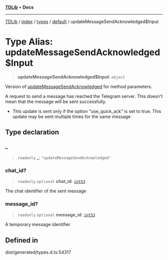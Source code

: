[**TDLib**](../../../../../../README.md) • **Docs**

***

[TDLib](../../../../../../modules.md) / [index](../../../../../README.md) / [types](../../../README.md) / [default](../README.md) / updateMessageSendAcknowledged$Input

# Type Alias: updateMessageSendAcknowledged$Input

> **updateMessageSendAcknowledged$Input**: `object`

Version of [updateMessageSendAcknowledged](updateMessageSendAcknowledged.md) for method parameters.

A request to send a message has reached the Telegram server. This doesn't mean that the message will be sent successfully.

- This update is sent only if the option "use_quick_ack" is set to true. This update may be sent multiple times for the same message

## Type declaration

### \_

> `readonly` **\_**: `"updateMessageSendAcknowledged"`

### chat\_id?

> `readonly` `optional` **chat\_id**: [`int53`](int53.md)

The chat identifier of the sent message

### message\_id?

> `readonly` `optional` **message\_id**: [`int53`](int53.md)

A temporary message identifier

## Defined in

dist/generated/types.d.ts:54317
